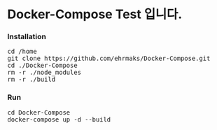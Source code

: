# Docker-Compose Test 입니다.
### Installation
<pre>
cd /home
git clone https://github.com/ehrmaks/Docker-Compose.git
cd ./Docker-Compose
rm -r ./node_modules
rm -r ./build
</pre>

### Run
<pre>
cd Docker-Compose
docker-compose up -d --build
</pre>
